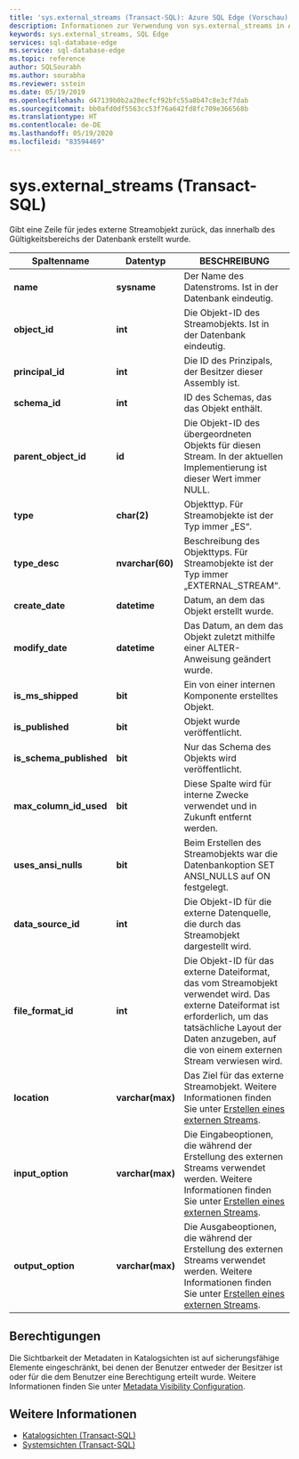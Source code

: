 ```yaml
---
title: 'sys.external_streams (Transact-SQL): Azure SQL Edge (Vorschau)'
description: Informationen zur Verwendung von sys.external_streams in Azure SQL Edge (Vorschau)
keywords: sys.external_streams, SQL Edge
services: sql-database-edge
ms.service: sql-database-edge
ms.topic: reference
author: SQLSourabh
ms.author: sourabha
ms.reviewer: sstein
ms.date: 05/19/2019
ms.openlocfilehash: d47139b0b2a20ecfcf92bfc55a8b47c8e3cf7dab
ms.sourcegitcommit: bb0afd0df5563cc53f76a642fd8fc709e366568b
ms.translationtype: HT
ms.contentlocale: de-DE
ms.lasthandoff: 05/19/2020
ms.locfileid: "83594469"
---
```

# <a name="sysexternal_streams-transact-sql"></a>sys.external_streams (Transact-SQL)

Gibt eine Zeile für jedes externe Streamobjekt zurück, das innerhalb des Gültigkeitsbereichs der Datenbank erstellt wurde.

|Spaltenname|Datentyp|BESCHREIBUNG|  
|-----------------|---------------|-----------------|
|**name**|**sysname**|Der Name des Datenstroms. Ist in der Datenbank eindeutig.|
|**object_id**|**int**|Die Objekt-ID des Streamobjekts. Ist in der Datenbank eindeutig.|
|**principal_id**|**int**|Die ID des Prinzipals, der Besitzer dieser Assembly ist.|
|**schema_id**|**int**| ID des Schemas, das das Objekt enthält.|
|**parent_object_id**|**id**| Die Objekt-ID des übergeordneten Objekts für diesen Stream. In der aktuellen Implementierung ist dieser Wert immer NULL.|
|**type**|**char(2)**|Objekttyp. Für Streamobjekte ist der Typ immer „ES“.|
|**type_desc**|**nvarchar(60)**| Beschreibung des Objekttyps. Für Streamobjekte ist der Typ immer „EXTERNAL_STREAM“.|
|**create_date**|**datetime**| Datum, an dem das Objekt erstellt wurde.|
|**modify_date**|**datetime**| Das Datum, an dem das Objekt zuletzt mithilfe einer ALTER-Anweisung geändert wurde.|
|**is_ms_shipped**|**bit**| Ein von einer internen Komponente erstelltes Objekt.|  
|**is_published**|**bit**|Objekt wurde veröffentlicht.|  
|**is_schema_published**|**bit**|Nur das Schema des Objekts wird veröffentlicht.|
|**max_column_id_used**|**bit**| Diese Spalte wird für interne Zwecke verwendet und in Zukunft entfernt werden.|  
|**uses_ansi_nulls**|**bit**| Beim Erstellen des Streamobjekts war die Datenbankoption SET ANSI_NULLS auf ON festgelegt.|
|**data_source_id**|**int**| Die Objekt-ID für die externe Datenquelle, die durch das Streamobjekt dargestellt wird. |  
|**file_format_id**|**int**| Die Objekt-ID für das externe Dateiformat, das vom Streamobjekt verwendet wird. Das externe Dateiformat ist erforderlich, um das tatsächliche Layout der Daten anzugeben, auf die von einem externen Stream verwiesen wird.| 
|**location**|**varchar(max)**| Das Ziel für das externe Streamobjekt. Weitere Informationen finden Sie unter [Erstellen eines externen Streams](overview.md). |
|**input_option**|**varchar(max)**| Die Eingabeoptionen, die während der Erstellung des externen Streams verwendet werden. Weitere Informationen finden Sie unter [Erstellen eines externen Streams](overview.md). |
|**output_option**|**varchar(max)**| Die Ausgabeoptionen, die während der Erstellung des externen Streams verwendet werden. Weitere Informationen finden Sie unter [Erstellen eines externen Streams](overview.md). | 

## <a name="permissions"></a>Berechtigungen

Die Sichtbarkeit der Metadaten in Katalogsichten ist auf sicherungsfähige Elemente eingeschränkt, bei denen der Benutzer entweder der Besitzer ist oder für die dem Benutzer eine Berechtigung erteilt wurde. Weitere Informationen finden Sie unter [Metadata Visibility Configuration](/sql/relational-databases/security/metadata-visibility-configuration/).

## <a name="see-also"></a>Weitere Informationen

- [Katalogsichten (Transact-SQL)](/sql/relational-databases/system-catalog-views/catalog-views-transact-sql/)
- [Systemsichten (Transact-SQL)](/sql/t-sql/language-reference/)
